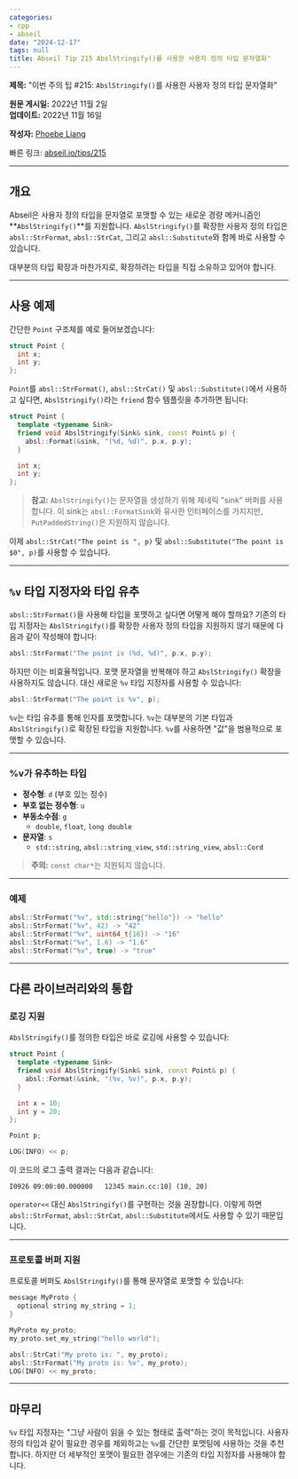 ```yaml
---
categories:
- cpp
- abseil
date: "2024-12-17"
tags: null
title: Abseil Tip 215 AbslStringify()를 사용한 사용자 정의 타입 문자열화"
---
```


**제목:** "이번 주의 팁 #215: <code>AbslStringify()</code>를 사용한 사용자 정의 타입 문자열화"  

**원문 게시일:** 2022년 11월 2일  
**업데이트:** 2022년 11월 16일  

**작성자:** [Phoebe Liang](mailto:phoebeliang@google.com)  

빠른 링크: [abseil.io/tips/215](https://abseil.io/tips/215)

---

## **개요**

Abseil은 사용자 정의 타입을 문자열로 포맷할 수 있는 새로운 경량 메커니즘인 **`AbslStringify()`**를 지원합니다. `AbslStringify()`를 확장한 사용자 정의 타입은 `absl::StrFormat`, `absl::StrCat`, 그리고 `absl::Substitute`와 함께 바로 사용할 수 있습니다.

대부분의 타입 확장과 마찬가지로, 확장하려는 타입을 직접 소유하고 있어야 합니다.

---

## **사용 예제**

간단한 `Point` 구조체를 예로 들어보겠습니다:

```cpp
struct Point {
  int x;
  int y;
};
```

`Point`를 `absl::StrFormat()`, `absl::StrCat()` 및 `absl::Substitute()`에서 사용하고 싶다면, `AbslStringify()`라는 `friend` 함수 템플릿을 추가하면 됩니다:

```cpp
struct Point {
  template <typename Sink>
  friend void AbslStringify(Sink& sink, const Point& p) {
    absl::Format(&sink, "(%d, %d)", p.x, p.y);
  }

  int x;
  int y;
};
```

> **참고:** `AbslStringify()`는 문자열을 생성하기 위해 제네릭 "sink" 버퍼를 사용합니다. 이 sink는 `absl::FormatSink`와 유사한 인터페이스를 가지지만, `PutPaddedString()`은 지원하지 않습니다.

이제 `absl::StrCat("The point is ", p)` 및 `absl::Substitute("The point is $0", p)`를 사용할 수 있습니다.

---

## **<code>%v</code> 타입 지정자와 타입 유추**

`absl::StrFormat()`을 사용해 타입을 포맷하고 싶다면 어떻게 해야 할까요? 기존의 타입 지정자는 `AbslStringify()`를 확장한 사용자 정의 타입을 지원하지 않기 때문에 다음과 같이 작성해야 합니다:

```cpp
absl::StrFormat("The point is (%d, %d)", p.x, p.y);
```

하지만 이는 비효율적입니다. 포맷 문자열을 반복해야 하고 `AbslStringify()` 확장을 사용하지도 않습니다. 대신 새로운 `%v` 타입 지정자를 사용할 수 있습니다:

```cpp
absl::StrFormat("The point is %v", p);
```

`%v`는 타입 유추를 통해 인자를 포맷합니다. `%v`는 대부분의 기본 타입과 `AbslStringify()`로 확장된 타입을 지원합니다. `%v`를 사용하면 "값"을 범용적으로 포맷할 수 있습니다.

---

### **%v가 유추하는 타입**

- **정수형**: `d` (부호 있는 정수)  
- **부호 없는 정수형**: `u`  
- **부동소수점**: `g`  
  - `double`, `float`, `long double`  
- **문자열**: `s`  
  - `std::string`, `absl::string_view`, `std::string_view`, `absl::Cord`

> **주의:** `const char*`는 지원되지 않습니다.

---

### **예제**

```cpp
absl::StrFormat("%v", std::string{"hello"}) -> "hello"
absl::StrFormat("%v", 42) -> "42"
absl::StrFormat("%v", uint64_t{16}) -> "16"
absl::StrFormat("%v", 1.6) -> "1.6"
absl::StrFormat("%v", true) -> "true"
```

---

## **다른 라이브러리와의 통합**

### **로깅 지원**

`AbslStringify()`를 정의한 타입은 바로 로깅에 사용할 수 있습니다:

```cpp
struct Point {
  template <typename Sink>
  friend void AbslStringify(Sink& sink, const Point& p) {
    absl::Format(&sink, "(%v, %v)", p.x, p.y);
  }

  int x = 10;
  int y = 20;
};

Point p;

LOG(INFO) << p;
```

이 코드의 로그 출력 결과는 다음과 같습니다:

```
I0926 09:00:00.000000   12345 main.cc:10] (10, 20)
```

`operator<<` 대신 `AbslStringify()`를 구현하는 것을 권장합니다. 이렇게 하면 `absl::StrFormat`, `absl::StrCat`, `absl::Substitute`에서도 사용할 수 있기 때문입니다.

---

### **프로토콜 버퍼 지원**

프로토콜 버퍼도 `AbslStringify()`를 통해 문자열로 포맷할 수 있습니다:

```cpp
message MyProto {
  optional string my_string = 1;
}

MyProto my_proto;
my_proto.set_my_string("hello world");

absl::StrCat("My proto is: ", my_proto);
absl::StrFormat("My proto is: %v", my_proto);
LOG(INFO) << my_proto;
```

---

## **마무리**

`%v` 타입 지정자는 "그냥 사람이 읽을 수 있는 형태로 출력"하는 것이 목적입니다. 사용자 정의 타입과 같이 필요한 경우를 제외하고는 `%v`를 간단한 포맷팅에 사용하는 것을 추천합니다. 하지만 더 세부적인 포맷이 필요한 경우에는 기존의 타입 지정자를 사용해야 합니다.